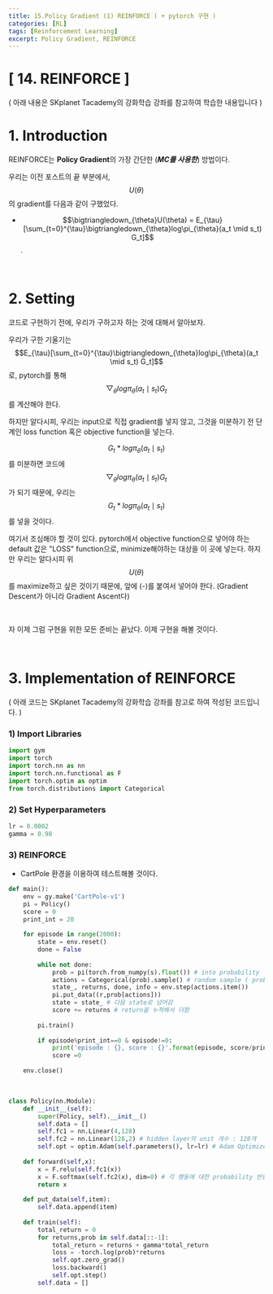 ```yaml
---
title: 15.Policy Gradient (1) REINFORCE ( + pytorch 구현 )
categories: [RL]
tags: [Reinforcement Learning]
excerpt: Policy Gradient, REINFORCE
---
```

<script src="https://cdn.mathjax.org/mathjax/latest/MathJax.js?config=TeX-AMS-MML_HTMLorMML" type="text/javascript"></script>

# [ 14. REINFORCE ]

( 아래 내용은 SKplanet Tacademy의 강화학습 강좌를 참고하여 학습한 내용입니다 )



# 1. Introduction

REINFORCE는 **Policy Gradient**의 가장 간단한 (***MC를 사용한***) 방법이다. 

우리는 이전 포스트의 끝 부분에서, $$U(\theta)$$의 gradient를 다음과 같이 구했었다.

- $$\bigtriangledown_{\theta}U(\theta) = E_{\tau}[\sum_{t=0}^{\tau}\bigtriangledown_{\theta}log\pi_{\theta}(a_t \mid s_t) G_t]$$.

<br>

# 2. Setting
코드로 구현하기 전에, 우리가 구하고자 하는 것에 대해서 알아보자.

우리가 구한 기울기는 $$E_{\tau}[\sum_{t=0}^{\tau}\bigtriangledown_{\theta}log\pi_{\theta}(a_t \mid s_t) G_t]$$ 로, pytorch를 통해 $$\bigtriangledown_{\theta}log\pi_{\theta}(a_t \mid s_t) G_t$$를 계산해야 한다. 

하지만 알다시피, 우리는 input으로 직접 gradient를 넣지 않고, 그것을 미분하기 전 단계인 loss function 혹은 objective function을 넣는다.

$$G_t \ast log \pi_{\theta}(a_t \mid s_t)$$를 미분하면 코드에 $$\bigtriangledown_{\theta}log\pi_{\theta}(a_t \mid s_t) G_t$$가 되기 때문에, 우리는 $$G_t \ast log \pi_{\theta}(a_t \mid s_t)$$를 넣을 것이다.

여기서 조심해야 할 것이 있다. pytorch에서 objective function으로 넣어야 하는 default 값은 "LOSS" function으로, minimize해야하는 대상을 이 곳에 넣는다. 하지만 우리는 알다시피 위 $$U(\theta)$$를 maximize하고 싶은 것이기 때문에, 앞에 (-)를 붙여서 넣어야 한다. (Gradient Descent가 아니라 Gradient Ascent다)

<br>

자 이제 그럼 구현을 위한 모든 준비는 끝났다.  이제 구현을 해볼 것이다.

<br>

# 3. Implementation of REINFORCE

( 아래 코드는 SKplanet Tacademy의 강화학습 강좌를 참고로 하여 작성된 코드입니다. )

### 1) Import Libraries

```python
import gym
import torch
import torch.nn as nn
import torch.nn.functional as F
import torch.optim as optim
from torch.distributions import Categorical
```



### 2) Set Hyperparameters


```python
lr = 0.0002
gamma = 0.98
```



### 3) REINFORCE

- CartPole 환경을 이용하여 테스트해볼 것이다.


```python
def main():
    env = gy.make('CartPole-v1')
    pi = Policy()
    score = 0
    print_int = 20
    
    for episode in range(2000): 
        state = env.reset()
        done = False
        
        while not done:
            prob = pi(torch.from_numpy(s).float()) # into probability
            actions = Categorical(prob).sample() # random sample ( prob에 따라 )
            state_, returns, done, info = env.step(actions.item())
            pi.put_data((r,prob[actions]))
            state = state_ # 다음 state로 넘어감
            score += returns # return을 누적해서 더함
            
        pi.train()
        
        if episode%print_int==0 & episode!=0:
            print('episode : {}, score : {}'.format(episode, score/print_int))
            score =0
            
    env.close()      
```

<br>


```python
class Policy(nn.Module):
    def __init__(self):
        super(Policy, self).__init__()
        self.data = []
        self.fc1 = nn.Linear(4,128) 
        self.fc2 = nn.Linear(128,2) # hidden layer의 unit 개수 : 128개
        self.opt = optim.Adam(self.parameters(), lr=lr) # Adam Optimizer 사용
    
    def forward(self,x):
        x = F.relu(self.fc1(x))
        x = F.softmax(self.fc2(x), dim=0) # 각 행동에 대한 probability 반환
        return x
    
    def put_data(self,item):
        self.data.append(item)
    
    def train(self):
        total_return = 0
        for returns,prob in self.data[::-1]:
            total_return = returns + gamma*total_return
            loss = -torch.log(prob)*returns 
            self.opt.zero_grad()
            loss.backward()
            self.opt.step()
        self.data = []
```



